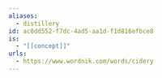 ```yaml
---
aliases:
  - distillery
id: ac0dd552-f7dc-4ad5-aa1d-f1d816efbce8
is:
  - "[[concept]]"
urls:
  - https://www.wordnik.com/words/cidery
---
```

